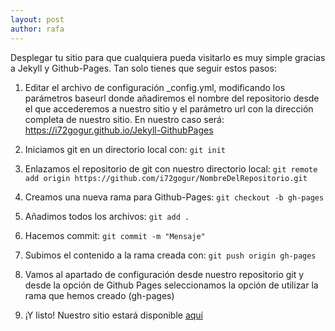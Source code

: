 ```yaml
---
layout: post
author: rafa
---
```


Desplegar tu sitio para que cualquiera pueda visitarlo es muy simple gracias a Jekyll y Github-Pages. Tan solo tienes que seguir estos pasos:

1. Editar el archivo de configuración _config.yml, modificando los parámetros baseurl donde añadiremos el nombre del repositorio desde el que accederemos a nuestro sitio y el parámetro url con la dirección completa de nuestro sitio.
En nuestro caso será: https://i72gogur.github.io/Jekyll-GithubPages

2. Iniciamos git en un directorio local con: `git init`

3. Enlazamos el repositorio de git con nuestro directorio local: `git remote add origin https://github.com/i72gogur/NombreDelRepositorio.git`

4. Creamos una nueva rama para Github-Pages: `git checkout -b gh-pages`

5. Añadimos todos los archivos: `git add .`

6. Hacemos commit: `git commit -m "Mensaje"`

7. Subimos el contenido a la rama creada con: `git push origin gh-pages`

8. Vamos al apartado de configuración desde nuestro repositorio git y desde la opción de Github Pages seleccionamos la opción de utilizar la rama que hemos creado (gh-pages)

9. ¡Y listo! Nuestro sitio estará disponible [aquí](https://i72gogur.github.io/Jekyll-GithubPages)
